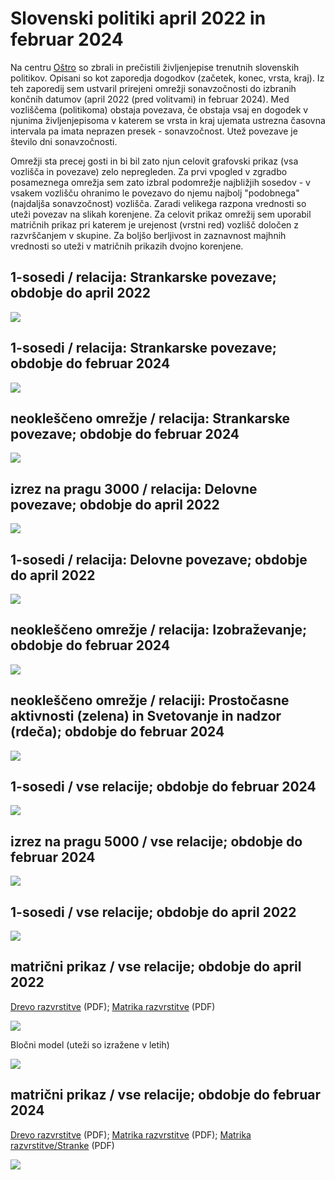 # Slovenski politiki april 2022 in februar 2024

Na centru [Oštro](https://www.ostro.si/) so zbrali in prečistili življenjepise trenutnih slovenskih politikov. Opisani so kot zaporedja dogodkov (začetek, konec, vrsta, kraj). Iz teh zaporedij sem ustvaril prirejeni omrežji sonavzočnosti do izbranih končnih datumov (april 2022 (pred volitvami) in februar 2024). Med vozliščema (politikoma) obstaja povezava, če obstaja vsaj en dogodek v njunima življenjepisoma v katerem se vrsta in kraj ujemata ustrezna časovna intervala pa imata neprazen presek - sonavzočnost. Utež povezave je število dni sonavzočnosti. 

Omrežji sta precej gosti in bi bil zato njun celovit grafovski prikaz (vsa vozlišča in povezave) zelo nepregleden. Za prvi vpogled v zgradbo posameznega omrežja sem zato izbral podomrežje najbližjih sosedov - v vsakem vozlišču ohranimo le povezavo do njemu najbolj "podobnega" (najdaljša sonavzočnost) vozlišča. Zaradi velikega razpona vrednosti so uteži povezav na slikah korenjene. 
Za celovit prikaz omrežij sem uporabil matričnih prikaz pri katerem je urejenost (vrstni red) vozlišč določen z razvrščanjem v skupine.
Za boljšo berljivost in zaznavnost majhnih vrednosti so uteži v matričnih prikazih dvojno korenjene.


## 1-sosedi / relacija: Strankarske povezave; obdobje do april 2022
 <img src="https://raw.githubusercontent.com/bavla/TQ/master/trajectories/Feb24/1-neigbApr22Party.svg?sanitize=true">

## 1-sosedi / relacija: Strankarske povezave; obdobje do februar 2024
 <img src="https://raw.githubusercontent.com/bavla/TQ/master/trajectories/Feb24/1-neigbFeb24Party.svg?sanitize=true">

## neokleščeno omrežje / relacija: Strankarske povezave; obdobje do februar 2024
 <img src="https://raw.githubusercontent.com/bavla/TQ/master/trajectories/Feb24/Feb24Party.svg?sanitize=true">

## izrez na pragu 3000 / relacija: Delovne povezave; obdobje do april 2022
 <img src="https://raw.githubusercontent.com/bavla/TQ/master/trajectories/Feb24/cut3000Apr22Work.svg?sanitize=true">

## 1-sosedi / relacija: Delovne povezave; obdobje do april 2022
 <img src="https://raw.githubusercontent.com/bavla/TQ/master/trajectories/Feb24/1-neigbApr22Work.svg?sanitize=true">

## neokleščeno omrežje / relacija: Izobraževanje; obdobje do februar 2024
 <img src="https://raw.githubusercontent.com/bavla/TQ/master/trajectories/Feb24/Feb24Edu.svg?sanitize=true">

## neokleščeno omrežje / relaciji: Prostočasne aktivnosti (zelena) in Svetovanje in nadzor (rdeča); obdobje do februar 2024
 <img src="https://raw.githubusercontent.com/bavla/TQ/master/trajectories/Feb24/Feb24Other.svg?sanitize=true">

## 1-sosedi / vse relacije; obdobje do februar 2024
 <img src="https://raw.githubusercontent.com/bavla/TQ/master/trajectories/Feb24/Feb24All-1.svg?sanitize=true">

## izrez na pragu 5000 / vse relacije; obdobje do februar 2024
 <img src="https://raw.githubusercontent.com/bavla/TQ/master/trajectories/Feb24/Feb24cut5M.svg?sanitize=true">

## 1-sosedi / vse relacije; obdobje do april 2022
 <img src="https://raw.githubusercontent.com/bavla/TQ/master/trajectories/Feb24/1-neigbApr22all.svg?sanitize=true">

## matrični prikaz / vse relacije; obdobje do april 2022
[Drevo razvrstitve](dendro22.pdf) (PDF); [Matrika razvrstitve](matrix22b.pdf) (PDF)

 <img src="https://raw.githubusercontent.com/bavla/TQ/master/trajectories/Feb24/matrix22b.svg?sanitize=true">

Bločni model (uteži so izražene v letih)

 <img src="https://raw.githubusercontent.com/bavla/TQ/master/trajectories/Feb24/BM22y2L.svg?sanitize=true">

## matrični prikaz / vse relacije; obdobje do februar 2024
[Drevo razvrstitve](dendro24.pdf) (PDF); [Matrika razvrstitve](matrix24.pdf) (PDF); [Matrika razvrstitve/Stranke](matrix24col.pdf) (PDF)

 <img src="https://raw.githubusercontent.com/bavla/TQ/master/trajectories/Feb24/matrix24c.svg?sanitize=true">


